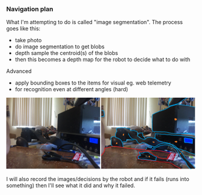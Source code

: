 ### Navigation plan

What I'm attempting to do is called "image segmentation". The process goes like this:

- take photo
- do image segmentation to get blobs
- depth sample the centroid(s) of the blobs
- then this becomes a depth map for the robot to decide what to do with

Advanced

- apply bounding boxes to the items for visual eg. web telemetry
- for recognition even at different angles (hard)

<img src="./navigation-plan.png" width="800"/>

I will also record the images/decisions by the robot and if it fails (runs into something) then I'll see what it did and why it failed.